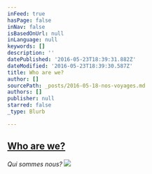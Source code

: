 ```yaml
---
inFeed: true
hasPage: false
inNav: false
isBasedOnUrl: null
inLanguage: null
keywords: []
description: ''
datePublished: '2016-05-23T18:39:31.882Z'
dateModified: '2016-05-23T18:39:30.587Z'
title: Who are we?
author: []
sourcePath: _posts/2016-05-18-nos-voyages.md
authors: []
publisher: null
starred: false
_type: Blurb

---
```

## [Who are we?][0]

_Qui sommes nous?_
![](https://the-grid-user-content.s3-us-west-2.amazonaws.com/5281146d-37f4-4fd7-b467-b8c8dc556d2d.jpg)

[0]: https://thegrid.ai/stahle/who-are-we/